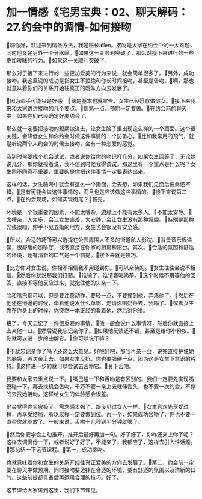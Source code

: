 # 加一情感《宅男宝典：02、聊天解码：27.约会中的调情-如何接吻

🎼嗨你好，欢迎来到情圣方法，我是班长allen。接吻是大家在约会中的一大难题，同时他又是另外一个分水岭。🎼如果这一关顺利突破了，那么对接下来进行的一些更加暧昧的行为。🎼如果这一关顺利突破了。

那么对于接下来进行的一些更加爱美的行为来说，就会简单很多了。🎼另外，成功接吻，我这里说的成功是指女生不拒绝和你长时间接吻，甚至是舌吻。🎼啊，那也就意味着你们的关系开始往真正的暧昧方向去发展了。

🎼因为牵手可能只是好感。🎼结尾基本也就宣告，女生已经愿意做你女。🎼接下来我来和大家讲讲接吻的几个要点。🎼那第一点，预期一定要做。🎼在约会前的聊天中，如果你们已经确定好要约会了。

那么就一定要把接吻的预期做进去，让女生脑子里出现这么样的一个画面。这个很关键，会降低女生和你约会时做这件事情的一个防备心。🎼比如我常用的预气，就是听说两个人约会的时候去接吻，会有一种恋爱的感觉。

我到时候要找个机会试试，或者说你给你的吻记打几分，如果女生回答了，无论她说几分，那你就接着说，我不信到时候我得试试。那这里有一个重点是什么呢？女生同不同意不重要，重要的是你把这件事情一定要表达出来。

这样的话，女生脑海中就会有这么一个画面，会去想，如果我们见面后彼此还不错。🎼是有可能会做这件事情的，而且也是应该做这些事情的。🎼接下来说第二点。🎼在约会现场，如何实现街尾？🎼首先。

环境是一个很重要的因素，不能太嘈杂，边缘上不能有太多人。🎼不能太安静。🎼太嘈杂，人太多，会让女生害羞，太安静，会让女生没有那种氛围。🎼特别是那种光线很暗，伸手不见五指的地方，女生也会很没有安全感。

🎼所以，合适的场所可以选择在公园周围人不多的街道私人影院。🎼背景音乐很温馨，很舒缓的咖啡厅，或者直接在你家的厨房和阳台。其次。🎼合适的氛围和舒适的环境，还有清新的口气是一个前提。🎼接下来就是技巧。

🎼比方你对女生说，你相不相信我不用碰到你。🎼可以亲待的。🎼女生往往会说不相信。🎼然后你就说那我们打赌。🎼谁输了，谁请客喝奶茶。🎼这个时候不用等他的回答，直接不等他反应过来，就抱住他的头亲一下。

脸和嘴巴都可以，但是要注意动作，要轻一点，不要撞到他，弄疼他了。🎼然后在他还在懵逼的时候，牵着他说发什么单啊，走请你喝奶茶去，我输了。🎼或者女生靠在你身上的时候，你突然一本正经的看着他，然后对他说。

糟了，今天忘记了一件很重要的事情。🎼他一般会说什么事情呀，然后你就直接上去亲他一口。🎼然后说我忘记亲你了。🎼如果他反馈还不错，甚至是给你小粉权。🎼你就可以进一步的曲解它。🎼你可以说干嘛？

🎼不就忘记亲你了吗？还这么大意见。好吧好吧，那我再亲一会，说完直接护住她的脑袋，再次亲上去。如果女生反抗，你也要强硬一点，因为这是女生下意识的矜持。🎼这样进一步的就可以尝试去舌吻它。🎼关于舌吻。

我要和大家去重点说一下。🎼嘴巴碰一下和舌吻是有区别的。我们一定要先实现嘴巴碰一下，再去找机会舌吻，千万不要一亲上去就伸舌头，也不要一次约会，不停的去找她接吻，这样给女生的体验感会很差。

他会觉得你太猴极了，需求感太强了，跟没见过女人一样。🎼女生喜欢先享受过程，再享受结局，所以过程一定要做到位。再一个，如果成功舍吻了，你也不要一直牵住就不放了。一般来说，舌吻十几秒到半分钟就够了。

🎼然后你要学会主动推开，推开后最好再加一句。好了好了，你咋还亲上你了呢？这样去调侃他一下，或者说好了好了，不能亲了，我都应了，这样去引入性话题。🎼那总结一下这节课程。🎼第一，成功接吻。

也就意味着你和女生的关系开始往真正爱美的方向去发展了。🎼第二，约会前一定要在聊天中做预期，同时接吻要选择在合适的环境，要有舒适的氛围以及清新的口气。这些前提都具备后再运用合理的技巧。好了。

这节课给大家讲到这里，我们下节课见。